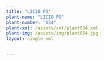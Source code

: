 ```yaml
---
title: "LICIO PO"
plant-name: "LICIO PO"
plant-number: "054"
plant-xml: /assets/xml/plant054.xml
plant-img: /assets/img/plant054.jpg
layout: single-xml


---
```

